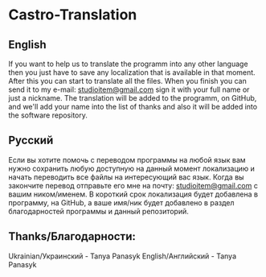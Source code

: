 Castro-Translation
====================
English
--------------

If you want to help us to translate the programm into any other language then you just have to save any localization that is available in that moment. After this you can start to translate all the files. When you finish you can send it to my e-mail: studioitem@gmail.com sign it with your full name or just a nickname. The translation will be added to the programm, on GitHub, and we'll add your name into the list of thanks and also it will be added into the software repository.

Русский
--------------

Если вы хотите помочь с переводом программы на любой язык вам нужно сохранить любую доступную на данный момент локализацию и начать переводить все файлы на интересующий вас язык. Когда вы закончите перевод отправьте его мне на почту: studioitem@gmail.com с вашим ником/именем. В короткий срок локализация будет добавлена в программу, на GitHub, а ваше имя/ник будет добавлено в раздел благодарностей программы и данный репозиторий.

Thanks/Благодарности:
--------------
Ukrainian/Украинский - Tanya Panasyk
English/Английский - Tanya Panasyk
